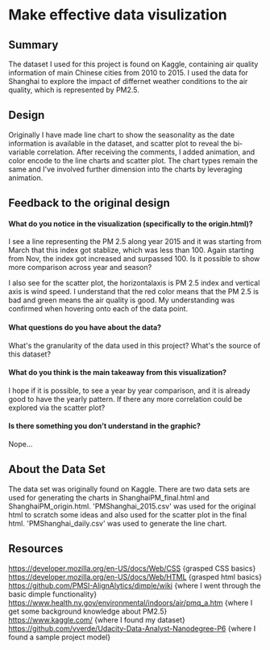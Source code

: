 # Make effective data visulization
## Summary

The dataset I used for this project is found on Kaggle, containing air quality information of main Chinese cities from 2010 to 2015. I used the data for Shanghai to explore the impact of differnet weather conditions to the air quality, which is represented by PM2.5.

## Design

Originally I have made line chart to show the seasonality as the date information is available in the dataset, and scatter plot to reveal the bi-variable correlation. After receiving the comments, I added animation, and color encode to the line charts and scatter plot. The chart types remain the same and I've involved further dimension into the charts by leveraging animation.

## Feedback to the original design
#### What do you notice in the visualization (specifically to the origin.html)?

I see a line representing the PM 2.5 along year 2015 and it was starting from March that this index got stablize, which was less than 100. Again starting from Nov, the index got increased and surpassed 100. Is it possible to show more comparison across year and season?

I also see for the scatter plot, the horizontalaxis is PM 2.5 index and vertical axis is wind speed. I understand that the red color means that the PM 2.5 is bad and green means the air quality is good. My understanding was confirmed when hovering onto each of the data point.

#### What questions do you have about the data?

What's the granularity of the data used in this project?
What's the source of this dataset?

#### What do you think is the main takeaway from this visualization?

I hope if it is possible, to see a year by year comparison, and it is already good to have the yearly pattern.
If there any more correlation could be explored via the scatter plot?

#### Is there something you don’t understand in the graphic?
Nope...

## About the Data Set
The data set was originally found on Kaggle. There are two data sets are used for generating the charts in ShanghaiPM_final.html and ShanghaiPM_origin.html. 'PMShanghai_2015.csv' was used for the original html to scratch some ideas and also used for the scatter plot in the final html. 'PMShanghai_daily.csv' was used to generate the line chart.

## Resources
https://developer.mozilla.org/en-US/docs/Web/CSS {grasped CSS basics}\
https://developer.mozilla.org/en-US/docs/Web/HTML {grasped html basics}\
https://github.com/PMSI-AlignAlytics/dimple/wiki {where I went through the basic dimple functionality}\
https://www.health.ny.gov/environmental/indoors/air/pmq_a.htm {where I get some background knowledge about PM2.5}\
https://www.kaggle.com/ {where I found my dataset}\
https://github.com/vverde/Udacity-Data-Analyst-Nanodegree-P6 {where I found a sample project model}
